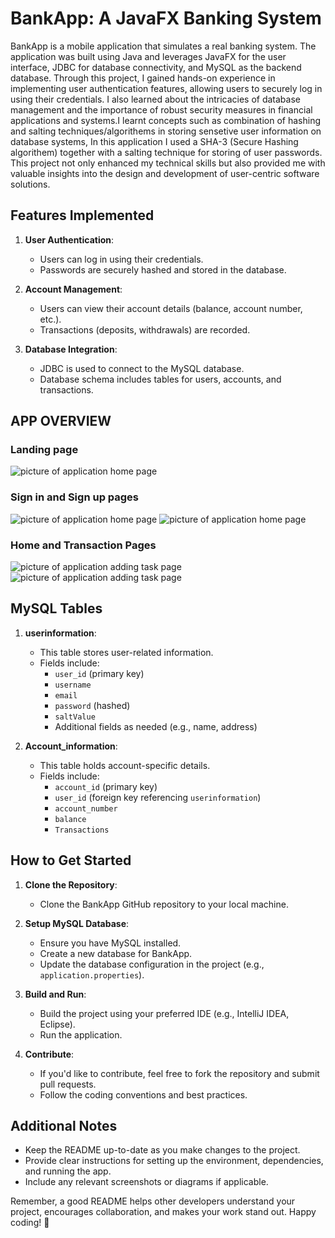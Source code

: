 # BankApp: A JavaFX Banking System

BankApp is a mobile application that simulates a real banking system. The application was built using Java and leverages JavaFX for the user interface, JDBC for database connectivity, and MySQL as the backend database. Through this project, I gained hands-on experience in implementing user authentication features, allowing users to securely log in using their credentials. I also learned about the intricacies of database management and the importance of robust security measures in financial applications and systems.I learnt concepts such as combination of hashing and salting techniques/algorithems in storing sensetive user information on database systems, In this application I used a SHA-3 (Secure Hashing algorithem) together with a salting technique for storing of user passwords. This project not only enhanced my technical skills but also provided me with valuable insights into the design and development of user-centric software solutions.

## Features Implemented

1. **User Authentication**:
    - Users can log in using their credentials.
    - Passwords are securely hashed and stored in the database.

2. **Account Management**:
    - Users can view their account details (balance, account number, etc.).
    - Transactions (deposits, withdrawals) are recorded.

3. **Database Integration**:
    - JDBC is used to connect to the MySQL database.
    - Database schema includes tables for users, accounts, and transactions.

## APP OVERVIEW 
### Landing page
![picture of application home page](App_pictures/landing.png)

### Sign in and Sign up pages
![picture of application home page](App_pictures/login.png)
![picture of application home page](App_pictures/SignUp.png)

### Home and Transaction Pages
![picture of application adding task page](App_pictures/home.png)
![picture of application adding task page](App_pictures/transctions.png)

## MySQL Tables

1. **userinformation**:
    - This table stores user-related information.
    - Fields include:
        - `user_id` (primary key)
        - `username`
        - `email`
        - `password` (hashed)
        - `saltValue`
        - Additional fields as needed (e.g., name, address)

2. **Account_information**:
    - This table holds account-specific details.
    - Fields include:
        - `account_id` (primary key)
        - `user_id` (foreign key referencing `userinformation`)
        - `account_number`
        - `balance`
        - `Transactions`

## How to Get Started

1. **Clone the Repository**:
    - Clone the BankApp GitHub repository to your local machine.

2. **Setup MySQL Database**:
    - Ensure you have MySQL installed.
    - Create a new database for BankApp.
    - Update the database configuration in the project (e.g., `application.properties`).

3. **Build and Run**:
    - Build the project using your preferred IDE (e.g., IntelliJ IDEA, Eclipse).
    - Run the application.

4. **Contribute**:
    - If you'd like to contribute, feel free to fork the repository and submit pull requests.
    - Follow the coding conventions and best practices.

## Additional Notes

- Keep the README up-to-date as you make changes to the project.
- Provide clear instructions for setting up the environment, dependencies, and running the app.
- Include any relevant screenshots or diagrams if applicable.

Remember, a good README helps other developers understand your project, encourages collaboration, and makes your work stand out. Happy coding! 🚀

